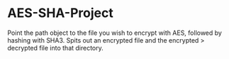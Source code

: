 # AES-SHA-Project

Point the path object to the file you wish to encrypt with AES, followed by hashing with SHA3.
Spits out an encrypted file and the encrypted > decrypted file into that directory.
